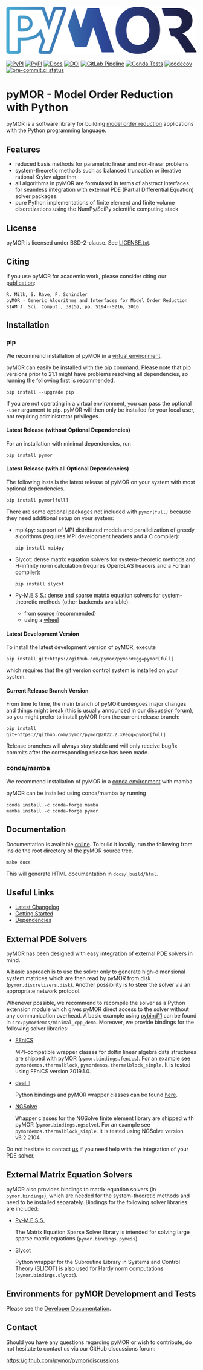 ![pyMOR Logo](./logo/pymor_logo.svg)

[![PyPI](https://img.shields.io/pypi/pyversions/pymor.svg)](https://pypi.python.org/pypi/pymor)
[![PyPI](https://img.shields.io/pypi/v/pymor.svg)](https://pypi.python.org/pypi/pymor)
[![Docs](https://img.shields.io/endpoint?url=https%3A%2F%2Fdocs.pymor.org%2Fbadge.json)](https://docs.pymor.org/)
[![DOI](https://zenodo.org/badge/9220688.svg)](https://zenodo.org/badge/latestdoi/9220688)
[![GitLab Pipeline](https://zivgitlab.uni-muenster.de/pymor/pymor/badges/main/pipeline.svg)](https://zivgitlab.uni-muenster.de/pymor/pymor/commits/main)
[![Conda Tests](https://github.com/pymor/pymor/actions/workflows/conda_tests.yml/badge.svg)](https://github.com/pymor/pymor/actions/workflows/conda_tests.yml)
[![codecov](https://codecov.io/gh/pymor/pymor/branch/main/graph/badge.svg)](https://codecov.io/gh/pymor/pymor)
[![pre-commit.ci status](https://results.pre-commit.ci/badge/github/pymor/pymor/main.svg)](https://results.pre-commit.ci/latest/github/pymor/pymor/main)

# pyMOR - Model Order Reduction with Python

pyMOR is a software library for building
[model order reduction](https://morwiki.mpi-magdeburg.mpg.de)
applications with the Python programming language.

## Features

* reduced basis methods for parametric linear and non-linear problems
* system-theoretic methods such as balanced truncation or iterative rational
  Krylov algorithm
* all algorithms in pyMOR are formulated in terms of abstract interfaces for
  seamless integration with external PDE (Partial Differential Equation) solver
  packages.
* pure Python implementations of finite element and finite volume
  discretizations using the NumPy/SciPy scientific computing stack

## License

pyMOR is licensed under BSD-2-clause.
See [LICENSE.txt](LICENSE.txt).

## Citing

If you use pyMOR for academic work, please consider citing our
[publication](https://doi.org/10.1137/15M1026614):

    R. Milk, S. Rave, F. Schindler
    pyMOR - Generic Algorithms and Interfaces for Model Order Reduction
    SIAM J. Sci. Comput., 38(5), pp. S194--S216, 2016

## Installation

### pip

We recommend installation of pyMOR in a [virtual environment](https://virtualenv.pypa.io/en/latest/).

pyMOR can easily be installed with the [pip](https://pip.pypa.io/en/stable/)
command.
Please note that pip versions prior to 21.1 might have problems resolving all
dependencies, so running the following first is recommended.

    pip install --upgrade pip

If you are not operating in a virtual environment, you can pass the optional
`--user` argument to pip.
pyMOR will then only be installed for your local user, not requiring
administrator privileges.

#### Latest Release (without Optional Dependencies)

For an installation with minimal dependencies, run

    pip install pymor

#### Latest Release (with all Optional Dependencies)

The following installs the latest release of pyMOR on your system with most
optional dependencies.

    pip install pymor[full]

There are some optional packages not included with `pymor[full]`
because they need additional setup on your system:

* mpi4py: support of MPI distributed models and parallelization of greedy
  algorithms (requires MPI development headers and a C compiler):

      pip install mpi4py

* Slycot: dense matrix equation solvers for system-theoretic methods and
  H-infinity norm calculation (requires OpenBLAS headers and a
  Fortran compiler):

      pip install slycot

* Py-M.E.S.S.: dense and sparse matrix equation solvers for system-theoretic
  methods (other backends available):
  * from [source](https://gitlab.mpi-magdeburg.mpg.de/mess/cmess-releases)
    (recommended)
  * using a [wheel](https://www.mpi-magdeburg.mpg.de/projects/mess)

#### Latest Development Version

To install the latest development version of pyMOR, execute

    pip install git+https://github.com/pymor/pymor#egg=pymor[full]

which requires that the [git](https://git-scm.com/) version control system is
installed on your system.

#### Current Release Branch Version

From time to time, the main branch of pyMOR undergoes major changes and things
might break (this is usually announced in our
[discussion forum](https://github.com/pymor/pymor/discussions)),
so you might prefer to install pyMOR from the current release branch:

    pip install git+https://github.com/pymor/pymor@2022.2.x#egg=pymor[full]

Release branches will always stay stable and will only receive bugfix commits
after the corresponding release has been made.

### conda/mamba

We recommend installation of pyMOR in a
[conda environment](https://docs.conda.io/projects/conda/en/latest/user-guide/tasks/manage-environments.html)
with mamba.

pyMOR can be installed using conda/mamba by running

    conda install -c conda-forge mamba
    mamba install -c conda-forge pymor

## Documentation

Documentation is available [online](https://docs.pymor.org/).
To build it locally, run the following from inside the root directory of the
pyMOR source tree.

    make docs

This will generate HTML documentation in `docs/_build/html`.

## Useful Links

* [Latest Changelog](https://docs.pymor.org/latest/release_notes/all.html)
* [Getting Started](https://docs.pymor.org/latest/getting_started.html)
* [Dependencies](https://github.com/pymor/pymor/blob/2022.2.x/requirements.txt)

## External PDE Solvers

pyMOR has been designed with easy integration of external PDE solvers in mind.

A basic approach is to use the solver only to generate high-dimensional
system matrices which are then read by pyMOR from disk (`pymor.discretizers.disk`).
Another possibility is to steer the solver via an appropriate network
protocol.

Whenever possible, we recommend to recompile the solver as a
Python extension module which gives pyMOR direct access to the solver without
any communication overhead. A basic example using
[pybind11](https://github.com/pybind/pybind11) can be found in
`src/pymordemos/minimal_cpp_demo`. Moreover,
we provide bindings for the following solver libraries:

* [FEniCS](https://fenicsproject.org)

    MPI-compatible wrapper classes for dolfin linear algebra data structures are
    shipped with pyMOR (`pymor.bindings.fenics`).
    For an example see `pymordemos.thermalblock`, `pymordemos.thermalblock_simple`.
    It is tested using FEniCS version 2019.1.0.

* [deal.II](https://dealii.org)

    Python bindings and pyMOR wrapper classes can be found
    [here](https://github.com/pymor/pymor-deal.II).

* [NGSolve](https://ngsolve.org)

    Wrapper classes for the NGSolve finite element library are shipped with pyMOR
    (`pymor.bindings.ngsolve`).
    For an example see `pymordemos.thermalblock_simple`.
    It is tested using NGSolve version v6.2.2104.

Do not hesitate to contact
[us](https://github.com/pymor/pymor/discussions) if you
need help with the integration of your PDE solver.

## External Matrix Equation Solvers

pyMOR also provides bindings to matrix equation solvers (in `pymor.bindings`),
which are needed for the system-theoretic methods and need to be installed
separately. Bindings for the following solver libraries are included:

* [Py-M.E.S.S.](https://www.mpi-magdeburg.mpg.de/projects/mess)

  The Matrix Equation Sparse Solver library is intended for solving large sparse
  matrix equations (`pymor.bindings.pymess`).

* [Slycot](https://github.com/python-control/Slycot)

  Python wrapper for the Subroutine Library in Systems and Control Theory
  (SLICOT) is also used for Hardy norm computations (`pymor.bindings.slycot`).

## Environments for pyMOR Development and Tests

Please see the [Developer Documentation](https://docs.pymor.org/latest/developer_docs.html).

## Contact

Should you have any questions regarding pyMOR or wish to contribute,
do not hesitate to contact us via our GitHub discussions forum:

<https://github.com/pymor/pymor/discussions>
